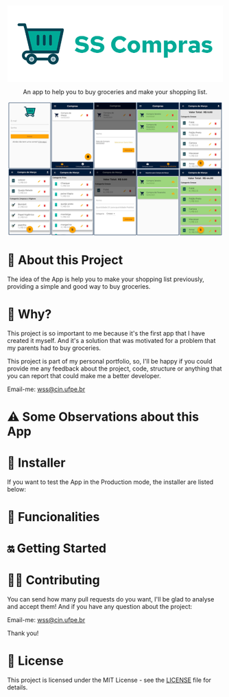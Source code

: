 <img src="assets\images\logo-readme.png" alt="Logo SS Compras" align="center" />

<p align="center"> An app to help you to buy groceries and make your shopping list. </p>

<img src="assets\images\Prints-app.png" alt="Prints" align="center" />


# 👀 About this Project
The idea of the App is help you to make your shopping list previously, providing a simple and good way to buy groceries.

# 🤔 Why?
This project is so important to me because it's the first app that I have created it myself. And it's a solution that was motivated for a problem that my parents had to buy groceries.

This project is part of my personal portfolio, so, I'll be happy if you could provide me any feedback about the project, code, structure or anything that you can report that could make me a better developer.

Email-me: wss@cin.ufpe.br
# ⚠ Some Observations about this App

# 📲 Installer
If you want to test the App in the Production mode, the installer are listed below:

# 📱 Funcionalities

# 🔛 Getting Started

# 🤜🤛 Contributing
You can send how many pull requests do you want, I'll be glad to analyse and accept them! And if you have any question about the project:

Email-me: wss@cin.ufpe.br

Thank you!
# 📜 License
This project is licensed under the MIT License - see the [LICENSE](https://github.com/warleys14/SS-Compras/blob/master/LICENSE) file for details.
